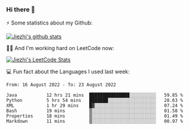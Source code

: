 ### Hi there 👋


⚡ Some statistics about my Github:


[![Jiezhi's github stats](https://github-readme-stats.vercel.app/api?username=Jiezhi&show_icons=true)](https://github.com/Jiezhi/github-readme-stats)


🙇🏼 And I'm working hard on LeetCode now:

[![Jiezhi's LeetCode Stats](https://leetcode-stats.vercel.app/api?username=Jiezhi&theme=Light)](https://leetcode.com/Jiezhi/)

💻 Fun fact about the Languages I used last week:

<!--START_SECTION:waka-->

```text
From: 16 August 2022 - To: 23 August 2022

Java           12 hrs 21 mins  ███████████████░░░░░░░░░░   59.85 %
Python         5 hrs 54 mins   ███████░░░░░░░░░░░░░░░░░░   28.63 %
XML            1 hr 29 mins    █▓░░░░░░░░░░░░░░░░░░░░░░░   07.24 %
Bash           19 mins         ▒░░░░░░░░░░░░░░░░░░░░░░░░   01.58 %
Properties     18 mins         ▒░░░░░░░░░░░░░░░░░░░░░░░░   01.49 %
Markdown       11 mins         ▒░░░░░░░░░░░░░░░░░░░░░░░░   00.97 %
```

<!--END_SECTION:waka-->


<!--
[![Top Langs](https://github-readme-stats.vercel.app/api/top-langs/?username=Jiezhi&hide=javascript,html)](https://github.com/Jiezhi/github-readme-stats)

**Jiezhi/Jiezhi** is a ✨ _special_ ✨ repository because its `README.md` (this file) appears on your GitHub profile.

Here are some ideas to get you started:

- 🔭 I’m currently working on ...
- 🌱 I’m currently learning ...
- 👯 I’m looking to collaborate on ...
- 🤔 I’m looking for help with ...
- 💬 Ask me about ...
- 📫 How to reach me: ...
- 😄 Pronouns: ...
- ⚡ Fun fact: ...
-->

